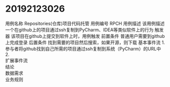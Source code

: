 # 20192123026
用例名称	Repositories(仓库)项目代码托管
用例编号	RPCH
用例描述	该用例描述一个在github上的项目通过ssh复制到PyCharm、IDEA等类似软件上的行为
触发器	该项目在github上提交到软件上时，用例触发
前置条件	普通用户需要到github上完成登录
后置条件	找到需要的项目然后搜索，如果开源，则下载
基本事件流	1.	参与者将github找到自己所需的项目通过ssh复制到系统（PyCharm）的URL中
2.	
扩展事件流	
结论	
数据需求	
业务规则	

